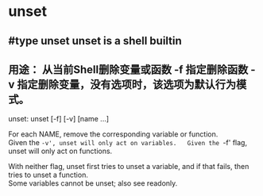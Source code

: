 # unset

#type unset
unset is a shell builtin
------------------------------------------------------------------------------------------------
用途：
从当前Shell删除变量或函数
-f  指定删除函数
-v  指定删除变量，没有选项时，该选项为默认行为模式。
------------------------------------------------------------------------------------------------
unset: unset [-f] [-v] [name ...]
    
For each NAME, remove the corresponding variable or function.  
Given the `-v', unset will only act on variables.  
Given the `-f' flag, unset will only act on functions.  

With neither flag, unset first tries to unset a variable, and if that fails, then tries to unset a function.  
Some variables cannot be unset; also see readonly.
